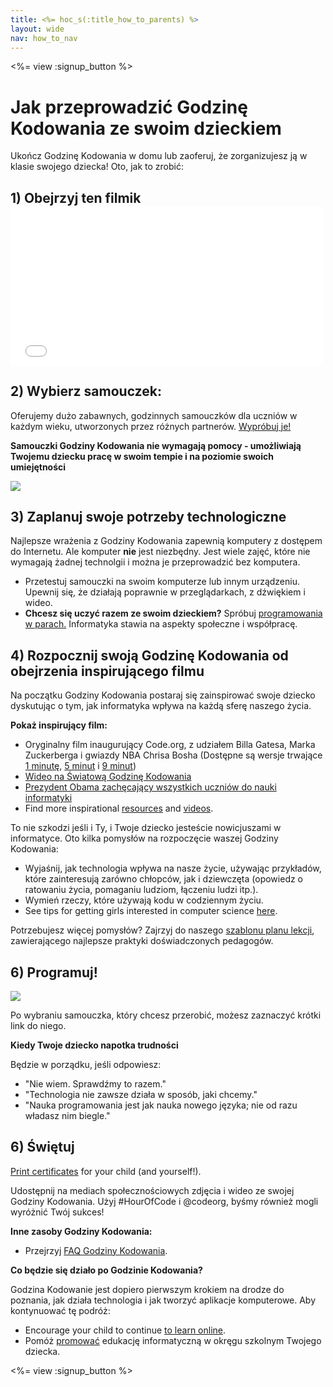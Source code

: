 ```yaml
---
title: <%= hoc_s(:title_how_to_parents) %>
layout: wide
nav: how_to_nav
---
```

<%= view :signup_button %>

# Jak przeprowadzić Godzinę Kodowania ze swoim dzieckiem

Ukończ Godzinę Kodowania w domu lub zaoferuj, że zorganizujesz ją w klasie swojego dziecka! Oto, jak to zrobić:

## 1) Obejrzyj ten filmik <iframe width="500" height="255" src="//www.youtube.com/embed/SrnvvWDm73k" frameborder="0" allowfullscreen mark="crwd-mark"></iframe> 

## 2) Wybierz samouczek:

Oferujemy dużo zabawnych, godzinnych samouczków dla uczniów w każdym wieku, utworzonych przez różnych partnerów. [ Wypróbuj je!](<%= resolve_url('/learn') %>)

**Samouczki Godziny Kodowania nie wymagają pomocy - umożliwiają Twojemu dziecku pracę w swoim tempie i na poziomie swoich umiejętności**

[![](/images/fit-700/tutorials.png)](<%= resolve_url('/learn') %>)

## 3) Zaplanuj swoje potrzeby technologiczne

Najlepsze wrażenia z Godziny Kodowania zapewnią komputery z dostępem do Internetu. Ale komputer **nie** jest niezbędny. Jest wiele zajęć, które nie wymagają żadnej technolgii i można je przeprowadzić bez komputera.

- Przetestuj samouczki na swoim komputerze lub innym urządzeniu. Upewnij się, że działają poprawnie w przeglądarkach, z dźwiękiem i wideo.
- **Chcesz się uczyć razem ze swoim dzieckiem?** Spróbuj [ programowania w parach.](http://www.ncwit.org/resources/pair-programming-box-power-collaborative-learning) Informatyka stawia na aspekty społeczne i współpracę.

## 4) Rozpocznij swoją Godzinę Kodowania od obejrzenia inspirującego filmu

Na początku Godziny Kodowania postaraj się zainspirować swoje dziecko dyskutując o tym, jak informatyka wpływa na każdą sferę naszego życia.

**Pokaż inspirujący film:**

- Oryginalny film inaugurujący Code.org, z udziałem Billa Gatesa, Marka Zuckerberga i gwiazdy NBA Chrisa Bosha (Dostępne są wersje trwające [1 minutę](https://www.youtube.com/watch?v=qYZF6oIZtfc), [5 minut](https://www.youtube.com/watch?v=nKIu9yen5nc) i [9 minut](https://www.youtube.com/watch?v=dU1xS07N-FA))
- [ Wideo na Światową Godzinę Kodowania](https://www.youtube.com/watch?v=KsOIlDT145A)
- [Prezydent Obama zachęcający wszystkich uczniów do nauki informatyki](https://www.youtube.com/watch?v=6XvmhE1J9PY)
- Find more inspirational [resources](<%= codeorg_url('/inspire') %>) and [videos](https://www.youtube.com/playlist?list=PLzdnOPI1iJNfpD8i4Sx7U0y2MccnrNZuP).

To nie szkodzi jeśli i Ty, i Twoje dziecko jesteście nowicjuszami w informatyce. Oto kilka pomysłów na rozpoczęcie waszej Godziny Kodowania:

- Wyjaśnij, jak technologia wpływa na nasze życie, używając przykładów, które zainteresują zarówno chłopców, jak i dziewczęta (opowiedz o ratowaniu życia, pomaganiu ludziom, łączeniu ludzi itp.).
- Wymień rzeczy, które używają kodu w codziennym życiu.
- See tips for getting girls interested in computer science [here](<%= codeorg_url('/girls') %>).

Potrzebujesz więcej pomysłów? Zajrzyj do naszego [ szablonu planu lekcji](/files/AfterschoolEducatorLessonPlanOutline.docx), zawierającego najlepsze praktyki doświadczonych pedagogów.

## 6) Programuj!

<img src="/images/fit-700/tutorial-short-link.png" />

Po wybraniu samouczka, który chcesz przerobić, możesz zaznaczyć krótki link do niego.

**Kiedy Twoje dziecko napotka trudności**

Będzie w porządku, jeśli odpowiesz:

- "Nie wiem. Sprawdźmy to razem."
- "Technologia nie zawsze działa w sposób, jaki chcemy."
- "Nauka programowania jest jak nauka nowego języka; nie od razu władasz nim biegle."

## 6) Świętuj

[Print certificates](<%= codeorg_url('/certificates') %>) for your child (and yourself!).

Udostępnij na mediach społecznościowych zdjęcia i wideo ze swojej Godziny Kodowania. Użyj #HourOfCode i @codeorg, byśmy również mogli wyróżnić Twój sukces!

**Inne zasoby Godziny Kodowania:**

- Przejrzyj [FAQ Godziny Kodowania](https://support.code.org/hc/en-us/categories/200147083-Hour-of-Code).

**Co będzie się działo po Godzinie Kodowania?**

Godzina Kodowanie jest dopiero pierwszym krokiem na drodze do poznania, jak działa technologia i jak tworzyć aplikacje komputerowe. Aby kontynuować tę podróż:

- Encourage your child to continue [to learn online](<%= codeorg_url('/learn/beyond') %>).
- Pomóż [ promować](<%= resolve_url('/promote') %>) edukację informatyczną w okręgu szkolnym Twojego dziecka.

<%= view :signup_button %>